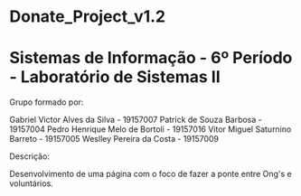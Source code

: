 # Donate_Project_v1.2

# Sistemas de Informação - 6º Período - Laboratório de Sistemas II 

Grupo formado por: 

Gabriel Victor Alves da Silva - 19157007
Patrick de Souza Barbosa - 19157004
Pedro Henrique Melo de Bortoli - 19157016
Vitor Miguel Saturnino Barreto - 19157005
Weslley Pereira da Costa - 19157009

Descrição: 

Desenvolvimento de uma página com o foco de fazer a ponte entre Ong's e voluntários. 





